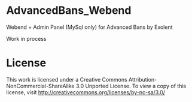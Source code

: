 AdvancedBans_Webend
===================

Webend + Admin Panel (MySql only) for Advanced Bans by Exolent<br>

Work in process


License
===================
This work is licensed under a Creative Commons Attribution-NonCommercial-ShareAlike 3.0 Unported License.
To view a copy of this license, visit http://creativecommons.org/licenses/by-nc-sa/3.0/

